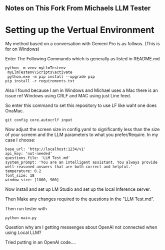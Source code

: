 ## Notes on This Fork From Michaels LLM Tester

# Setting up the Vertual Environment

My method based on a conversation with Gemeni Pro is as follwos. (This is for on Windows)

Enter The Following Commands which is generally as listed in README.md

```
python -m venv myLlmTestenv
 myLlmTestenv\Scripts\activate
 python.exe -m pip install --upgrade pip
pip install -r requirements.txt
```
Also I found because I am in Windows and Michael uses a Mac there is an issue ref Windows using CRLF and MAC using just Line feed.

So enter this command to set this repository to use LF like waht one does OnaMac.

```
git config core.autocrlf input 
```


Now adjust the screen size in config.yaml to significantly less than the size of your screem and the LLM parameters to what you prefer/Require.
In my case I choose:

```
base_url: 'http://localhost:1234/v1'
api_key: 'not-needed'
questions_file: 'LLM Test.md'
system_prompt: 'You are an intelligent assistant. You always provide well-reasoned answers that are both correct and helpful.'
temperature: 0.2
font_size: 18
window_size: [1800, 900]
```

Now install and set up LM Studio and set up the local Inference server.

Then Make any changes required to the questions in the "LLM Test.md".

Then run tester with
```
python main.py
```
Question why am I getting messenges about OpenAI not connected when using Local LLM?

Tried putting in an OpenAI code....
